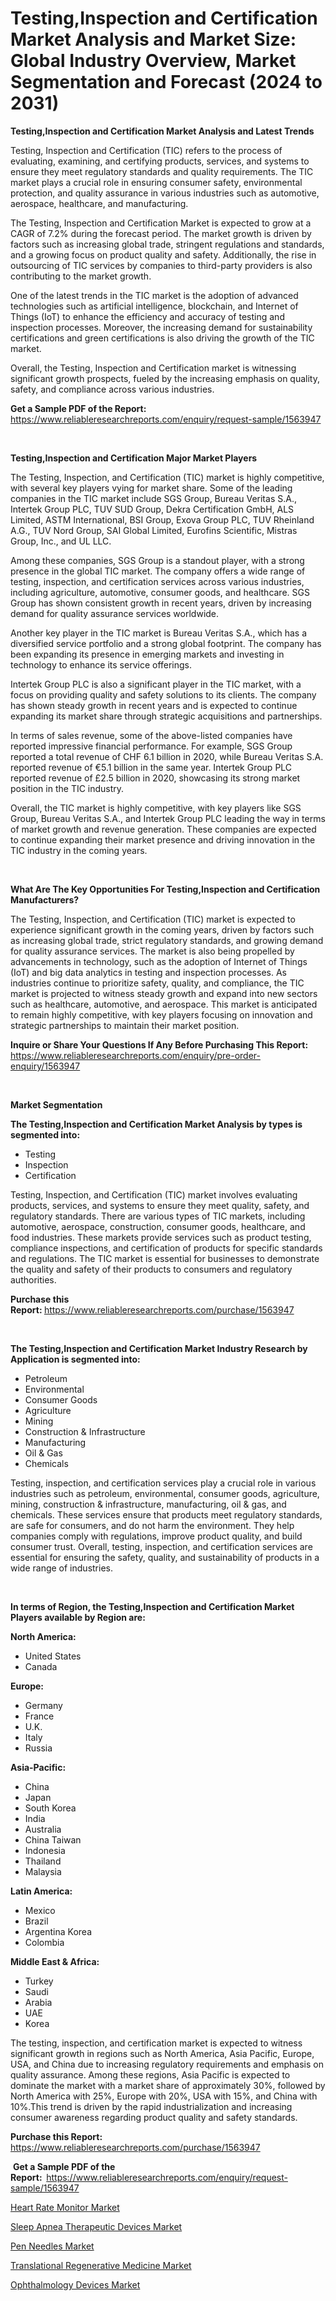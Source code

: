 <p><h1>Testing,Inspection and Certification Market Analysis and Market Size: Global Industry Overview, Market Segmentation and Forecast (2024 to 2031)</h1></p><p><strong>Testing,Inspection and Certification Market Analysis and Latest Trends</strong></p>
<p><p>Testing, Inspection and Certification (TIC) refers to the process of evaluating, examining, and certifying products, services, and systems to ensure they meet regulatory standards and quality requirements. The TIC market plays a crucial role in ensuring consumer safety, environmental protection, and quality assurance in various industries such as automotive, aerospace, healthcare, and manufacturing.</p><p>The Testing, Inspection and Certification Market is expected to grow at a CAGR of 7.2% during the forecast period. The market growth is driven by factors such as increasing global trade, stringent regulations and standards, and a growing focus on product quality and safety. Additionally, the rise in outsourcing of TIC services by companies to third-party providers is also contributing to the market growth.</p><p>One of the latest trends in the TIC market is the adoption of advanced technologies such as artificial intelligence, blockchain, and Internet of Things (IoT) to enhance the efficiency and accuracy of testing and inspection processes. Moreover, the increasing demand for sustainability certifications and green certifications is also driving the growth of the TIC market.</p><p>Overall, the Testing, Inspection and Certification market is witnessing significant growth prospects, fueled by the increasing emphasis on quality, safety, and compliance across various industries.</p></p>
<p><strong>Get a Sample PDF of the Report:&nbsp;</strong> <a href="https://www.reliableresearchreports.com/enquiry/request-sample/1563947">https://www.reliableresearchreports.com/enquiry/request-sample/1563947</a></p>
<p>&nbsp;</p>
<p><strong>Testing,Inspection and Certification Major Market Players</strong></p>
<p><p>The Testing, Inspection, and Certification (TIC) market is highly competitive, with several key players vying for market share. Some of the leading companies in the TIC market include SGS Group, Bureau Veritas S.A., Intertek Group PLC, TUV SUD Group, Dekra Certification GmbH, ALS Limited, ASTM International, BSI Group, Exova Group PLC, TUV Rheinland A.G., TUV Nord Group, SAI Global Limited, Eurofins Scientific, Mistras Group, Inc., and UL LLC.</p><p>Among these companies, SGS Group is a standout player, with a strong presence in the global TIC market. The company offers a wide range of testing, inspection, and certification services across various industries, including agriculture, automotive, consumer goods, and healthcare. SGS Group has shown consistent growth in recent years, driven by increasing demand for quality assurance services worldwide.</p><p>Another key player in the TIC market is Bureau Veritas S.A., which has a diversified service portfolio and a strong global footprint. The company has been expanding its presence in emerging markets and investing in technology to enhance its service offerings.</p><p>Intertek Group PLC is also a significant player in the TIC market, with a focus on providing quality and safety solutions to its clients. The company has shown steady growth in recent years and is expected to continue expanding its market share through strategic acquisitions and partnerships.</p><p>In terms of sales revenue, some of the above-listed companies have reported impressive financial performance. For example, SGS Group reported a total revenue of CHF 6.1 billion in 2020, while Bureau Veritas S.A. reported revenue of €5.1 billion in the same year. Intertek Group PLC reported revenue of £2.5 billion in 2020, showcasing its strong market position in the TIC industry.</p><p>Overall, the TIC market is highly competitive, with key players like SGS Group, Bureau Veritas S.A., and Intertek Group PLC leading the way in terms of market growth and revenue generation. These companies are expected to continue expanding their market presence and driving innovation in the TIC industry in the coming years.</p></p>
<p>&nbsp;</p>
<p><strong>What Are The Key Opportunities For Testing,Inspection and Certification Manufacturers?</strong></p>
<p><p>The Testing, Inspection, and Certification (TIC) market is expected to experience significant growth in the coming years, driven by factors such as increasing global trade, strict regulatory standards, and growing demand for quality assurance services. The market is also being propelled by advancements in technology, such as the adoption of Internet of Things (IoT) and big data analytics in testing and inspection processes. As industries continue to prioritize safety, quality, and compliance, the TIC market is projected to witness steady growth and expand into new sectors such as healthcare, automotive, and aerospace. This market is anticipated to remain highly competitive, with key players focusing on innovation and strategic partnerships to maintain their market position.</p></p>
<p><strong>Inquire or Share Your Questions If Any Before Purchasing This Report:</strong> <a href="https://www.reliableresearchreports.com/enquiry/pre-order-enquiry/1563947">https://www.reliableresearchreports.com/enquiry/pre-order-enquiry/1563947</a></p>
<p>&nbsp;</p>
<p><strong>Market Segmentation</strong></p>
<p><strong>The Testing,Inspection and Certification Market Analysis by types is segmented into:</strong></p>
<p><ul><li>Testing</li><li>Inspection</li><li>Certification</li></ul></p>
<p><p>Testing, Inspection, and Certification (TIC) market involves evaluating products, services, and systems to ensure they meet quality, safety, and regulatory standards. There are various types of TIC markets, including automotive, aerospace, construction, consumer goods, healthcare, and food industries. These markets provide services such as product testing, compliance inspections, and certification of products for specific standards and regulations. The TIC market is essential for businesses to demonstrate the quality and safety of their products to consumers and regulatory authorities.</p></p>
<p><strong>Purchase this Report:&nbsp;</strong><a href="https://www.reliableresearchreports.com/purchase/1563947">https://www.reliableresearchreports.com/purchase/1563947</a></p>
<p>&nbsp;</p>
<p><strong>The Testing,Inspection and Certification Market Industry Research by Application is segmented into:</strong></p>
<p><ul><li>Petroleum</li><li>Environmental</li><li>Consumer Goods</li><li>Agriculture</li><li>Mining</li><li>Construction & Infrastructure</li><li>Manufacturing</li><li>Oil & Gas</li><li>Chemicals</li></ul></p>
<p><p>Testing, inspection, and certification services play a crucial role in various industries such as petroleum, environmental, consumer goods, agriculture, mining, construction & infrastructure, manufacturing, oil & gas, and chemicals. These services ensure that products meet regulatory standards, are safe for consumers, and do not harm the environment. They help companies comply with regulations, improve product quality, and build consumer trust. Overall, testing, inspection, and certification services are essential for ensuring the safety, quality, and sustainability of products in a wide range of industries.</p></p>
<p>&nbsp;</p>
<p><strong>In terms of Region, the Testing,Inspection and Certification Market Players available by Region are:</strong></p>
<p>
    <p> <strong> North America: </strong>
        <ul>
            <li>United States</li>
            <li>Canada</li>
        </ul>
        </p> 
    <p> <strong> Europe: </strong>
        <ul>
            <li>Germany</li>
            <li>France</li>
            <li>U.K.</li>
            <li>Italy</li>
            <li>Russia</li>
        </ul>
        </p> 
    <p> <strong> Asia-Pacific: </strong>
        <ul>
            <li>China</li>
            <li>Japan</li>
            <li>South Korea</li>
            <li>India</li>
            <li>Australia</li>
            <li>China Taiwan</li>
            <li>Indonesia</li>
            <li>Thailand</li>
            <li>Malaysia</li>
        </ul>
        </p> 
    <p> <strong> Latin America: </strong>
        <ul>
            <li>Mexico</li>
            <li>Brazil</li>
            <li>Argentina Korea</li>
            <li>Colombia</li>
        </ul>
        </p> 
    <p> <strong> Middle East & Africa: </strong>
        <ul>
            <li>Turkey</li>
            <li>Saudi</li>
            <li>Arabia</li>
            <li>UAE</li>
            <li>Korea</li>
        </ul>
    </p>
    </p>
<p><p>The testing, inspection, and certification market is expected to witness significant growth in regions such as North America, Asia Pacific, Europe, USA, and China due to increasing regulatory requirements and emphasis on quality assurance. Among these regions, Asia Pacific is expected to dominate the market with a market share of approximately 30%, followed by North America with 25%, Europe with 20%, USA with 15%, and China with 10%.This trend is driven by the rapid industrialization and increasing consumer awareness regarding product quality and safety standards.</p></p>
<p><strong>Purchase this Report: </strong><a href="https://www.reliableresearchreports.com/purchase/1563947">https://www.reliableresearchreports.com/purchase/1563947</a></p>
<p>&nbsp;<strong>Get a Sample PDF of the Report:&nbsp;&nbsp;</strong><a href="https://www.reliableresearchreports.com/enquiry/request-sample/1563947">https://www.reliableresearchreports.com/enquiry/request-sample/1563947</a></p>
<p><strong></strong></p>
<p><p><a href="https://medium.com/@josephweaver29/heart-rate-monitor-market-size-market-outlook-and-market-forecast-2024-to-2031-1813fe5ccfc9">Heart Rate Monitor Market</a></p><p><a href="https://medium.com/@jeromekling1967/sleep-apnea-therapeutic-devices-market-size-and-market-trends-complete-industry-overview-2024-to-5f2c0439ae88">Sleep Apnea Therapeutic Devices Market</a></p><p><a href="https://medium.com/@jeromekling1967/pen-needles-market-size-and-market-trends-complete-industry-overview-2024-to-2031-ba6032316b05">Pen Needles Market</a></p><p><a href="https://medium.com/p/946c5abd818e/edit">Translational Regenerative Medicine Market</a></p><p><a href="https://medium.com/@josephweaver29/ophthalmology-devices-market-competitive-analysis-market-trends-and-forecast-to-2031-a44963479d06">Ophthalmology Devices Market</a></p></p>
